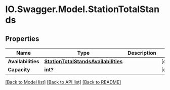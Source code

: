 # IO.Swagger.Model.StationTotalStands
## Properties

Name | Type | Description | Notes
------------ | ------------- | ------------- | -------------
**Availabilities** | [**StationTotalStandsAvailabilities**](StationTotalStandsAvailabilities.md) |  | [optional] 
**Capacity** | **int?** |  | [optional] 

[[Back to Model list]](../README.md#documentation-for-models) [[Back to API list]](../README.md#documentation-for-api-endpoints) [[Back to README]](../README.md)

